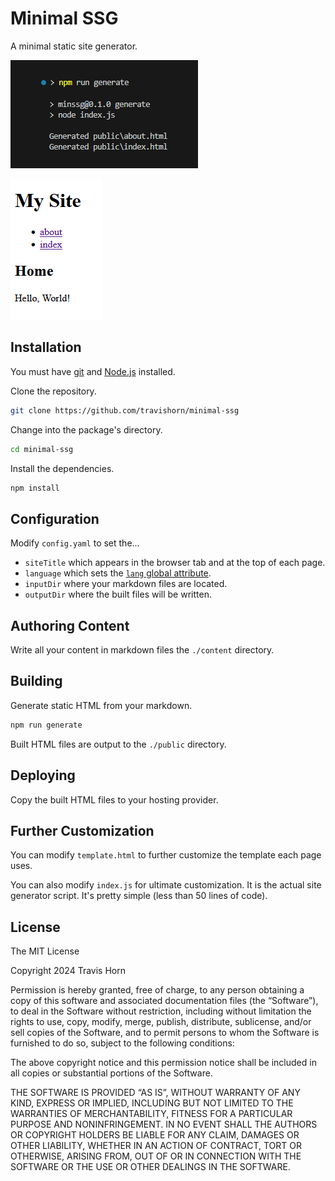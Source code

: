 # Minimal SSG

A minimal static site generator.

![Demo of CLI usage](./demo-cli.png)

![Demo of output in the browser](./demo-output.png)

## Installation

You must have [git](https://git-scm.com/) and [Node.js](https://nodejs.org/en)
installed.

Clone the repository.

```sh
git clone https://github.com/travishorn/minimal-ssg
```

Change into the package's directory.

```sh
cd minimal-ssg
```

Install the dependencies.

```sh
npm install
```

## Configuration

Modify `config.yaml` to set the...

- `siteTitle` which appears in the browser tab and at the top of each page.
- `language` which sets the [`lang` global
  attribute](https://developer.mozilla.org/en-US/docs/Web/HTML/Global_attributes/lang).
- `inputDir` where your markdown files are located.
- `outputDir` where the built files will be written.

## Authoring Content

Write all your content in markdown files the `./content` directory.

## Building

Generate static HTML from your markdown.

```sh
npm run generate
```

Built HTML files are output to the `./public` directory.

## Deploying

Copy the built HTML files to your hosting provider.

## Further Customization

You can modify `template.html` to further customize the template each page uses.

You can also modify `index.js` for ultimate customization. It is the actual site
generator script. It's pretty simple (less than 50 lines of code).

## License

The MIT License

Copyright 2024 Travis Horn

Permission is hereby granted, free of charge, to any person obtaining a copy of
this software and associated documentation files (the “Software”), to deal in
the Software without restriction, including without limitation the rights to
use, copy, modify, merge, publish, distribute, sublicense, and/or sell copies of
the Software, and to permit persons to whom the Software is furnished to do so,
subject to the following conditions:

The above copyright notice and this permission notice shall be included in all
copies or substantial portions of the Software.

THE SOFTWARE IS PROVIDED “AS IS”, WITHOUT WARRANTY OF ANY KIND, EXPRESS OR
IMPLIED, INCLUDING BUT NOT LIMITED TO THE WARRANTIES OF MERCHANTABILITY, FITNESS
FOR A PARTICULAR PURPOSE AND NONINFRINGEMENT. IN NO EVENT SHALL THE AUTHORS OR
COPYRIGHT HOLDERS BE LIABLE FOR ANY CLAIM, DAMAGES OR OTHER LIABILITY, WHETHER
IN AN ACTION OF CONTRACT, TORT OR OTHERWISE, ARISING FROM, OUT OF OR IN
CONNECTION WITH THE SOFTWARE OR THE USE OR OTHER DEALINGS IN THE SOFTWARE.
